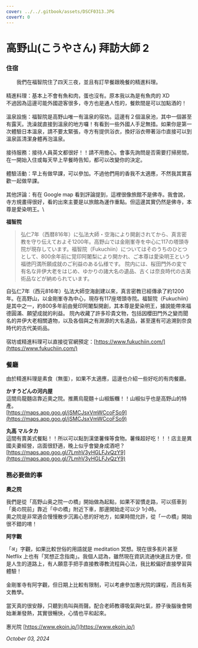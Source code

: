 ```yaml
---
cover: ../../.gitbook/assets/DSCF0313.JPG
coverY: 0
---
```


# 高野山(こうやさん) 拜訪大師 2

### 住宿

　　我們在福智院住了四天三夜，並且有訂早餐跟晚餐的精進料理。\
\
精進料理：基本上不會有魚和肉，蛋也沒有。原本我以為是有魚肉的 XD\
不過因為這邊可能外國遊客很多，寺方也是通人性的，餐飲間是可以加點酒的！\
\
溫泉設施：福智院是高野山唯一有溫泉的宿坊。這邊有２個溫泉池，其中一個甚至有露天。洗澡就直接到溫泉的地方囉！有看到一些外國人手足無措。如果你是第一次體驗日本溫泉，請不要太緊張，寺方有提供浴衣，換好浴衣帶著浴巾直接可以到溫泉區清潔身體再泡溫泉。\
\
接待服務：接待人員英文都很好！！請不用擔心。會事先詢問是否需要打掃房間，在一開始入住或每天早上早餐時告知，都可以改變你的決定。\
\
體驗活動：早上有做早課，可以參加。不過他們用的香我不太適應，不然我其實喜歡一起做早課。\
\
其他評論：有在 Google map 看到評論提到，這裡很像旅館不是佛寺。我會說，寺方規畫得很好，看的出來主要是以旅館為運作重點。但這邊其實仍然是佛寺，本尊是愛染明王。\


**福智院**

> 弘仁7年（西暦816年）に弘法大師・空海により開創されてから、真言密教を守り伝えておよそ1200年。高野山では金剛峯寺を中心に117の塔頭寺院が現存しています。福智院（Fukuchiin）についてはそのうちのひとつとして、800余年前に覚印阿闍梨により開かれ、ご本尊は愛染明王という福徳円満所願成就のご利益のある仏様です。 院内には、桜田門外の変で有名な井伊大老をはじめ、ゆかりの諸大名の遺品、古くは奈良時代の古美術品などが納められています。

自弘仁7年（西元816年）弘法大師空海創建以來，真言密教已經傳承了約1200年。在高野山，以金剛峯寺為中心，現存有117座塔頭寺院。福智院（Fukuchiin）是其中之一，約800多年前由覺印阿闍梨開創，其本尊是愛染明王，據說能帶來福德圓滿、願望成就的利益。 院內收藏了許多珍貴文物，包括因櫻田門外之變而聞名的井伊大老相關遺物，以及各個與之有淵源的大名遺品，甚至還有可追溯到奈良時代的古代美術品。\
\
宿坊或精進料理可以直接從官網預定：[https://www.fukuchiin.com/](https://www.fukuchiin.com/)



### 餐廳

由於精進料理是素食（無蛋），如果不太適應，這邊也介紹一些好吃的有肉餐廳。

**かすうどんの河内屋**\
這間烏龍麵店靠近奧之院。推薦烏龍麵＋山椒飯糰！！山椒似乎也是高野山的特產。\
[https://maps.app.goo.gl/jSMCJsxVmWCcoFSo9](https://maps.app.goo.gl/jSMCJsxVmWCcoFSo9)

**丸高 マルタカ**\
這間有賣美式餐點！！所以可以點到漢堡薯條等食物。薯條超好吃！！！店主是異國夫妻經營，店面很舒適，晚上似乎會變身成酒吧？\
[https://maps.app.goo.gl/7LmhV3yHGLFJvQzY9](https://maps.app.goo.gl/7LmhV3yHGLFJvQzY9)



### 務必要做的事

**奧之院**

我們是從「高野山奥之院一の橋」開始做為起點，如果不習慣走路，可以搭車到「奥の院前」靠近「中の橋」附近下車，那邊開始走可以少 1小時。\
奧之院是非常適合慢慢散步沉澱心思的好地方，如果時間允許，從「一の橋」開始很不錯的唷！



**阿字觀**

「अ」字觀，如果比較世俗的用語就是 meditation 冥想。現在很多影片甚至 Netflix 上也有「冥想正念指南」。我個人認為，雖然現在資訊流通快速且方便，但是人生的道路上，有人願意手把手直接教導教流程與心法，我比較偏好直接學習與體驗！\
\
金剛峯寺有阿字觀，但日期上比較有限制，可以考慮參加惠光院的課程，而且有英文教學。\
\
當天真的很安靜，只聽到鳥叫與雨聲。配合老師教導吸氣與吐氣，脖子後腦後會開始漸漸發熱，其實很暢快，心情也平和起來。\
\
惠光院 [https://www.ekoin.jp/](https://www.ekoin.jp/)





_October 03, 2024_
